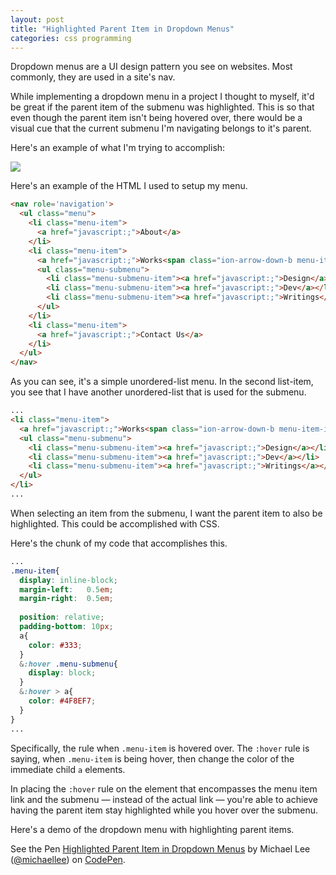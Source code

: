 ```yaml
---
layout: post
title: "Highlighted Parent Item in Dropdown Menus"
categories: css programming
---
```


Dropdown menus are a UI design pattern you see on websites. Most commonly, they are used in a site's nav.

While implementing a dropdown menu in a project I thought to myself, it'd be great if the parent item of the submenu was highlighted. This is so that even though the parent item isn't being hovered over, there would be a visual cue that the current submenu I'm navigating belongs to it's parent.

Here's an example of what I'm trying to accomplish:

![](https://dl.dropboxusercontent.com/u/1228961/michaellee/2014/10%20-%20October/dropdown.png)

Here's an example of the HTML I used to setup my menu.

```html
<nav role='navigation'>
  <ul class="menu">
    <li class="menu-item">
      <a href="javascript:;">About</a>
    </li>
    <li class="menu-item">
      <a href="javascript:;">Works<span class="ion-arrow-down-b menu-item-icon"></span></a>
      <ul class="menu-submenu">
        <li class="menu-submenu-item"><a href="javascript:;">Design</a></li>
        <li class="menu-submenu-item"><a href="javascript:;">Dev</a></li>
        <li class="menu-submenu-item"><a href="javascript:;">Writings</a></li>
      </ul>
    </li>
    <li class="menu-item">
      <a href="javascript:;">Contact Us</a>
    </li>
  </ul>
</nav>
```

As you can see, it's a simple unordered-list menu. In the second list-item, you see that I have another unordered-list that is used for the submenu.

```html
...
<li class="menu-item">
  <a href="javascript:;">Works<span class="ion-arrow-down-b menu-item-icon"></span></a>
  <ul class="menu-submenu">
    <li class="menu-submenu-item"><a href="javascript:;">Design</a></li>
    <li class="menu-submenu-item"><a href="javascript:;">Dev</a></li>
    <li class="menu-submenu-item"><a href="javascript:;">Writings</a></li>
  </ul>
</li>
...
```

When selecting an item from the submenu, I want the parent item to also be highlighted. This could be accomplished with CSS.

Here's the chunk of my code that accomplishes this.

```css
...
.menu-item{
  display: inline-block;
  margin-left:   0.5em;
  margin-right:  0.5em;
  
  position: relative;
  padding-bottom: 10px;
  a{
    color: #333;
  }
  &:hover .menu-submenu{
    display: block;
  }
  &:hover > a{
    color: #4F8EF7;
  }
}
...
```

Specifically, the rule when `.menu-item` is hovered over. The `:hover` rule is saying, when `.menu-item` is being hover, then change the color of the immediate child `a` elements.

In placing the `:hover` rule on the element that encompasses the menu item link and the submenu &mdash; instead of the actual link &mdash; you're able to achieve having the parent item stay highlighted while you hover over the submenu.

Here's a demo of the dropdown menu with highlighting parent items.

<p data-height="268" data-theme-id="0" data-slug-hash="mzJFi" data-default-tab="result" data-user="michaellee" class='codepen'>See the Pen <a href='http://codepen.io/michaellee/pen/mzJFi/'>Highlighted Parent Item in Dropdown Menus</a> by Michael Lee (<a href='http://codepen.io/michaellee'>@michaellee</a>) on <a href='http://codepen.io'>CodePen</a>.</p>
<script async src="//codepen.io/assets/embed/ei.js"></script>
